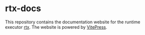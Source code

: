 # rtx-docs

This repository contains the documentation website for the runtime executor [rtx](https://github.com/jdx/rtx). The website is powered by [VitePress](https://vitepress.dev/).